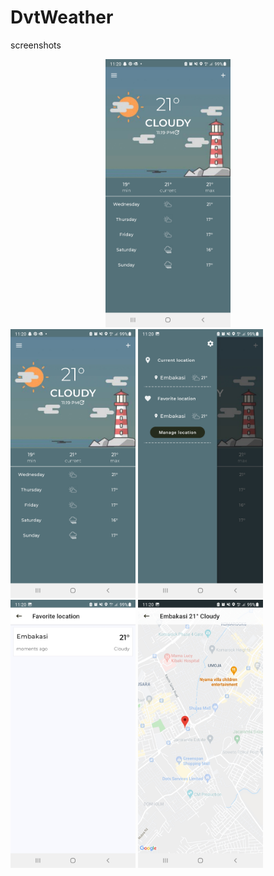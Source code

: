 # DvtWeather
screenshots

<center>
 <img src="screenshots/home.jpg" width="200"><br/>
</center>
<img src="screenshots/home.jpg" width="200">
<img src="screenshots/navigation_drawer.jpg" width="200">
<img src="screenshots/favorite.jpg" width="200">
<img src="screenshots/map.jpg" width="200">

